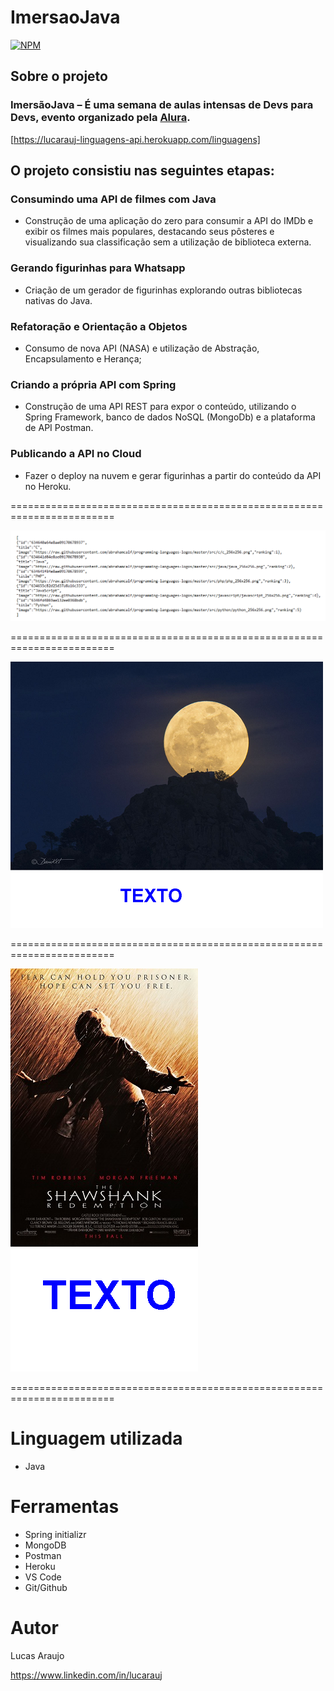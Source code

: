 # ImersaoJava

[![NPM](https://img.shields.io/npm/l/react)](https://github.com/lucarauj/imersaoJava/blob/main/LICENSE) 

## Sobre o projeto

### ImersãoJava – É uma semana de aulas intensas de Devs para Devs, evento organizado pela [Alura](https://www.alura.com.br).

[https://lucarauj-linguagens-api.herokuapp.com/linguagens]

## O projeto consistiu nas seguintes etapas:

### Consumindo uma API de filmes com Java

- Construção de uma aplicação do zero para consumir a API do IMDb e exibir os filmes mais populares, destacando seus pôsteres e visualizando sua classificação sem a utilização de biblioteca externa.

### Gerando figurinhas para Whatsapp

- Criação de um gerador de figurinhas explorando outras bibliotecas nativas do Java.

### Refatoração e Orientação a Objetos

- Consumo de nova API (NASA) e utilização de Abstração, Encapsulamento e Herança;

### Criando a própria API com Spring

- Construção de uma API REST para expor o conteúdo, utilizando o Spring Framework, banco de dados NoSQL (MongoDb) e a plataforma de API Postman.

### Publicando a API no Cloud

- Fazer o deploy na nuvem e gerar figurinhas a partir do conteúdo da API no Heroku.

========================================================================

![JSON](https://raw.githubusercontent.com/lucarauj/assets/main/Json.png)

========================================================================

![NASA](https://raw.githubusercontent.com/lucarauj/assets/main/Find.png)

========================================================================

![FIGURINHAS](https://raw.githubusercontent.com/lucarauj/assets/main/figurinha.png)

========================================================================

# Linguagem utilizada

- Java

# Ferramentas 

- Spring initializr
- MongoDB
- Postman
- Heroku
- VS Code
- Git/Github


# Autor

Lucas Araujo

https://www.linkedin.com/in/lucarauj


